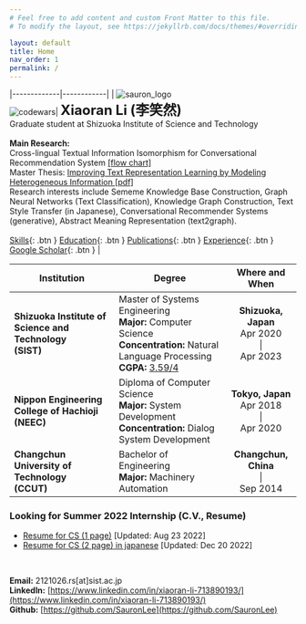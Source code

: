 ```yaml
---
# Feel free to add content and custom Front Matter to this file.
# To modify the layout, see https://jekyllrb.com/docs/themes/#overriding-theme-defaults

layout: default
title: Home
nav_order: 1
permalink: /
---
```



|-------------|------------|
| ![sauron_logo](../images/me.png) <br> ![codewars](https://www.codewars.com/users/xiaoran_li/badges/small?theme=light)| **<font size=5>Xiaoran Li (李笑然)</font>** <br> Graduate student at Shizuoka Institute of Science and Technology <br> <br> **Main Research:** <br>Cross-lingual Textual Information Isomorphism for Conversational Recommendation System [[flow chart]](./docs/education/main_research.html)<br>Master Thesis:  [Improving Text Representation Learning by Modeling Heterogeneous Information [pdf]](../images/thesis.pdf) <br>Research interests include Sememe Knowledge Base Construction, Graph Neural Networks (Text Classification), Knowledge Graph Construction, Text Style Transfer (in Japanese), Conversational Recommender Systems (generative), Abstract Meaning Representation (text2graph).<br><br> <span class="fs-2"> [Skills](./docs/education/skills.html){: .btn } [Education](./docs/education.html){: .btn } [Publications](./docs/publications.html){: .btn } [Experience](./docs/experience.html){: .btn } [Google Scholar](https://scholar.google.com/citations?user=gRzyFp4AAAAJ&hl=en){: .btn }  </span> |

|Institution|Degree|Where and When|
|-------------|------------|-----------|
|**Shizuoka Institute of Science and Technology**<br>**(SIST)**|Master of Systems Engineering<br>**Major:** Computer Science<br> **Concentration:** Natural Language Processing<br>**CGPA:** [3.59/4](../docs/education/index.html)|**<center>Shizuoka, Japan</center>**<center>Apr 2020<br>  \| <br> Apr 2023</center>|
|**Nippon Engineering College of Hachioji**<br>**(NEEC)**|Diploma of Computer Science<br>**Major:** System Development <br> **Concentration:** Dialog System Development|**<center>Tokyo, Japan</center>**<center>Apr 2018<br>  \|  <br> Apr 2020</center>|
|**Changchun University of Technology**<br>**(CCUT)**|Bachelor of Engineering<br>**Major:** Machinery Automation|**<center>Changchun, China</center>**<center> \| <br> Sep 2014</center>|



<!--<video muted autoplay playsinline loop style="width:100%">
    <source src="../images/top_video.mp4" type="video/mp4" />
</video>-->

###  Looking for Summer 2022 Internship (C.V., Resume)
- [Resume for CS (1 page)](../images/en_cv_202207.pdf) [Updated: Aug 23 2022]
- [Resume for CS (2 page) in japanese](../images/ja_cv_202212.pdf) [Updated: Dec 20 2022]  
  
<br>

**Email:** 2121026.rs[at]sist.ac.jp  
**LinkedIn:** [https://www.linkedin.com/in/xiaoran-li-713890193/](https://www.linkedin.com/in/xiaoran-li-713890193/)  
**Github:** [https://github.com/SauronLee](https://github.com/SauronLee)